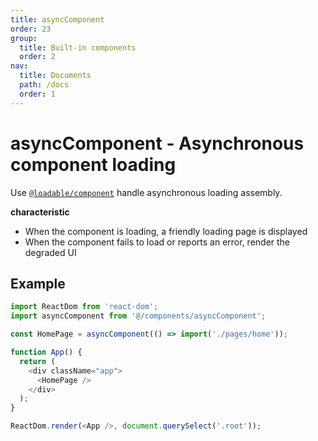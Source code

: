 ```yaml
---
title: asyncComponent
order: 23
group:
  title: Built-in components
  order: 2
nav:
  title: Documents
  path: /docs
  order: 1
---
```


# asyncComponent - Asynchronous component loading

Use [`@loadable/component`](https://www.npmjs.com/package/@loadable/component) handle asynchronous loading assembly.

**characteristic**

- When the component is loading, a friendly loading page is displayed
- When the component fails to load or reports an error, render the degraded UI

## Example

```typescript
import ReactDom from 'react-dom';
import asyncComponent from '@/components/asyncComponent';

const HomePage = asyncComponent(() => import('./pages/home'));

function App() {
  return (
    <div className="app">
      <HomePage />
    </div>
  );
}

ReactDom.render(<App />, document.querySelect('.root'));
```
